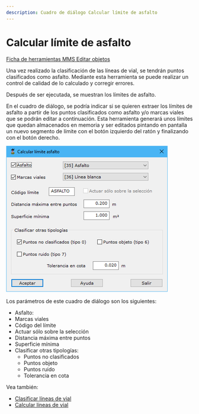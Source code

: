 ```yaml
---
description: Cuadro de diálogo Calcular límite de asfalto
---
```


# Calcular límite de asfalto

[Ficha de herramientas MMS Editar objetos](./)

Una vez realizado la clasificación de las líneas de vial, se tendrán puntos clasificados como asfalto. Mediante esta herramienta se puede realizar un control de calidad de lo calculado y corregir errores.

Después de ser ejecutada, se muestran los límites de asfalto. 

En el cuadro de diálogo, se podría indicar si se quieren extraer los límites de asfalto a partir de los puntos clasificados como asfalto y/o marcas viales que se podrán editar a continuación. Esta herramienta generará unos límites que quedan almacenados en memoria y ser editados pintando en pantalla un nuevo segmento de límite con el botón izquierdo del ratón y finalizando con el botón derecho.

![Cuadro de di&#xE1;logo Calcular l&#xED;mite de asfalto](../../../.gitbook/assets/image%20%2829%29.png)

Los parámetros de este cuadro de diálogo son los siguientes:‌

* Asfalto:
* Marcas viales
* Código del límite
* Actuar sólo sobre la selección
* Distancia máxima entre puntos
* Superficie mínima
* Clasificar otras tipologías:
  * Puntos no clasificados
  * Puntos objeto
  * Puntos ruido
  * Tolerancia en cota

Vea también:

* [Clasificar líneas de vial](../trazado/clasificar-lineas-de-vial.md)
* [Calcular líneas de vial](calcular-lineas-de-vial.md)

